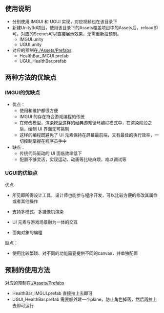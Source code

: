 ## 使用说明

* 分别使用 IMGUI 和 UGUI 实现，对应视频也在该目录下
* 新建Unity3d项目，使用该目录下的Assets覆盖项目中的Assets后，reload即可。对应的Scenes可以直接展示效果，无需重新拉预制。
  * IMGUI.unity
  * UGUI.unity
* 对应的预制在[./Assets/Prefabs](./Assets/Prefabs)
  * HealthBar_IMGUI.prefab
  * UGUI_HealthBar.prefab

## 两种方法的优缺点

### IMGUI的优缺点

- 优点：
  - 使用和维护都很方便
  - IMGUI 的存在符合游戏编程的传统
  - 在修改模型，渲染模型这样的经典游戏循环编程模式中，在渲染阶段之后，绘制 UI 界面无可挑剔
  - 这样的编程既避免了 UI 元素保持在屏幕最前端，又有最佳的执行效率，一切控制掌握在程序员手中
- 缺点：
  - 传统代码驱动的 UI 面临效率低下
  - 配置不够灵活，实现运动、动画等比较麻烦，难以调试等



### UGUI的优缺点

优点

* 所见即所得设计工具，设计师也能参与程序开发，可以比较方便的修改其属性或者其他操作

* 支持多模式、多摄像机渲染
* UI 元素与游戏场景融为一体的交互
* 面向对象的编程

缺点：

* 使用比较繁琐、对不同的功能需要提供不同的canvas，并单独配置



## 预制的使用方法

对应的预制在[./Assets/Prefabs](./Assets/Prefabs)

* HealthBar_IMGUI.prefab 直接拉上去即可
* UGUI_HealthBar.prefab 需要额外建一个plane，防止角色掉落，然后再拉上去即可运行

